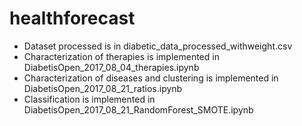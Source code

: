 # healthforecast
* Dataset processed is in diabetic_data_processed_withweight.csv
* Characterization of therapies is implemented in DiabetisOpen_2017_08_04_therapies.ipynb
* Characterization of diseases and clustering is implemented in DiabetisOpen_2017_08_21_ratios.ipynb
* Classification is implemented in DiabetisOpen_2017_08_21_RandomForest_SMOTE.ipynb
